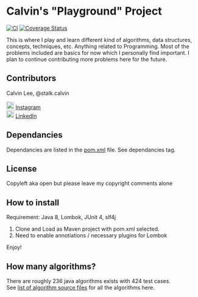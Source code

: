 # Calvin's "Playground" Project
[![CI](https://api.travis-ci.org/stalk-calvin/Java-Algorithms.svg?branch=master)](https://travis-ci.org/stalk-calvin/Java-Algorithms) [![Coverage Status](https://coveralls.io/repos/github/stalk-calvin/Java-Algorithms/badge.svg?branch=)](https://coveralls.io/github/stalk-calvin/Java-Algorithms?branch=master)

This is where I play and learn different kind of algorithms, data structures, concepts, techniques, etc. Anything related to Programming. Most of the problems included are basics for now which I personally find important. I plan to continue contributing more problems here for the future.

## Contributors

Calvin Lee, @stalk.calvin

<a href="https://www.instagram.com/stalk.calvin/"><img alt="Add me to Instagram" src="https://5a5a57ff32a328601212-ee0df397c56b146e91fe14be42fa361d.ssl.cf1.rackcdn.com/icon/instagram_logos_glyph/03H5cHNMt-Jni4pe9u+7/glyph-logo_May2016_200.png" height="20px" width="20px"/></a> <span><a href="https://www.instagram.com/stalk.calvin/">Instagram</a></span>
<br/>
<a href="https://www.linkedin.com/in/stalkme"><img alt="Add me to Linkedin" src="https://image.freepik.com/free-icon/linkedin-logo_318-50643.jpg" height="20px" width="20px"/></a> <span><a href="https://www.linkedin.com/in/stalkme">LinkedIn</a></span>

## Dependancies

Dependancies are listed in the [pom.xml](https://github.com/stalk-calvin/Java-Algorithms/blob/master/pom.xml) file. See dependancies tag.

## License

Copyleft aka open but please leave my copyright comments alone

## How to install

Requirement: Java 8, Lombok, JUnit 4, slf4j

1. Clone and Load as Maven project with pom.xml selected.
2. Need to enable annotiations / necessary plugins for Lombok

Enjoy!

## How many algorithms?

There are roughly 236 java algorithms exists with 424 test cases.  
See [list of algorithm source files](script/list_of_src_files) for all the algorithms here.